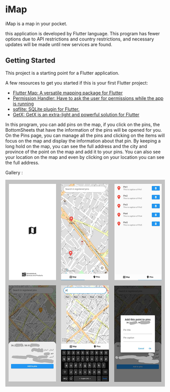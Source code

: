# iMap

iMap is a map in your pocket.

this application is developed by Flutter language.
This program has fewer options due to API restrictions and country restrictions, and necessary updates will be made until new services are found.

## Getting Started

This project is a starting point for a Flutter application.

A few resources to get you started if this is your first Flutter project:

- [Flutter Map: A versatile mapping package for Flutter](https://pub.dev/packages/flutter_map)
- [Permission Handler: Have to ask the user for permissions while the app is running](https://pub.dev/packages/permission_handler)
- [sqflite: SQLite plugin for Flutter.](https://pub.dev/packages/sqflite)
- [GetX: GetX is an extra-light and powerful solution for Flutter](https://pub.dev/packages/get)

In this program, you can add pins on the map, if you click on the pins, the BottomSheets that have the information of the pins will be opened for you.
On the Pins page, you can manage all the pins and clicking on the items will focus on the map and display the information about that pin.
By keeping a long hold on the map, you can see the full address and the city and province of the point on the map and add it to your pins.
You can also see your location on the map and even by clicking on your location you can see the full address.

Gallery :

![image](https://github.com/HosseinMohebbikhah/iMap/blob/main/assets/imgs/readme.png)

